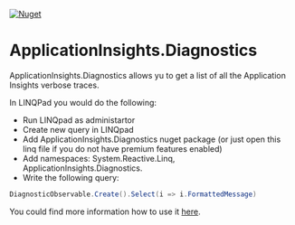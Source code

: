 [![Nuget](https://img.shields.io/badge/nuget-v1.0.50140-green.svg?style=plastic)](http://nuget.org/packages/tx.core)
# ApplicationInsights.Diagnostics

ApplicationInsights.Diagnostics allows yu to get a list of all the Application Insights verbose traces. 

In LINQPad you would do the following:

- Run LINQpad as administartor
- Create new query in LINQpad
- Add ApplicationInsights.Diagnostics nuget package (or just open this linq file if you do not have premium features enabled)
- Add namespaces: System.Reactive.Linq, ApplicationInsights.Diagnostics.
- Write the following query: 
``` csharp
DiagnosticObservable.Create().Select(i => i.FormattedMessage)
```

You could find more information how to use it [here](http://tuatan.github.io/blog/2015/04/16/diagnostic-of-applicationinsights-sdk/).
